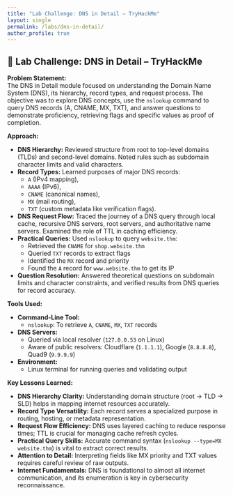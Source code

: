 ```yaml
---
title: "Lab Challenge: DNS in Detail – TryHackMe"
layout: single
permalink: /labs/dns-in-detail/
author_profile: true
---
```


## 🧪 Lab Challenge: DNS in Detail – TryHackMe

**Problem Statement:**  
The DNS in Detail module focused on understanding the Domain Name System (DNS), its hierarchy, record types, and request process. The objective was to explore DNS concepts, use the `nslookup` command to query DNS records (A, CNAME, MX, TXT), and answer questions to demonstrate proficiency, retrieving flags and specific values as proof of completion.

**Approach:**  
- **DNS Hierarchy:** Reviewed structure from root to top-level domains (TLDs) and second-level domains. Noted rules such as subdomain character limits and valid characters.  
- **Record Types:** Learned purposes of major DNS records:  
  - `A` (IPv4 mapping),  
  - `AAAA` (IPv6),  
  - `CNAME` (canonical names),  
  - `MX` (mail routing),  
  - `TXT` (custom metadata like verification flags).  
- **DNS Request Flow:** Traced the journey of a DNS query through local cache, recursive DNS servers, root servers, and authoritative name servers. Examined the role of TTL in caching efficiency.  
- **Practical Queries:** Used `nslookup` to query `website.thm`:  
  - Retrieved the `CNAME` for `shop.website.thm`  
  - Queried `TXT` records to extract flags  
  - Identified the `MX` record and priority  
  - Found the `A` record for `www.website.thm` to get its IP  
- **Question Resolution:** Answered theoretical questions on subdomain limits and character constraints, and verified results from DNS queries for record accuracy.

**Tools Used:**  
- **Command-Line Tool:**  
  - `nslookup`: To retrieve `A`, `CNAME`, `MX`, `TXT` records  
- **DNS Servers:**  
  - Queried via local resolver (`127.0.0.53` on Linux)  
  - Aware of public resolvers: Cloudflare (`1.1.1.1`), Google (`8.8.8.8`), Quad9 (`9.9.9.9`)  
- **Environment:**  
  - Linux terminal for running queries and validating output

**Key Lessons Learned:**  
- **DNS Hierarchy Clarity:** Understanding domain structure (root → TLD → SLD) helps in mapping internet resources accurately.  
- **Record Type Versatility:** Each record serves a specialized purpose in routing, hosting, or metadata representation.  
- **Request Flow Efficiency:** DNS uses layered caching to reduce response times; TTL is crucial for managing cache refresh cycles.  
- **Practical Query Skills:** Accurate command syntax (`nslookup --type=MX website.thm`) is vital to extract correct results.  
- **Attention to Detail:** Interpreting fields like MX priority and TXT values requires careful review of raw outputs.  
- **Internet Fundamentals:** DNS is foundational to almost all internet communication, and its enumeration is key in cybersecurity reconnaissance.

